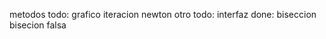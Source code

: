 metodos todo:
    grafico
    iteracion
    newton
otro todo:
    interfaz 
done:
    biseccion
    bisecion falsa
